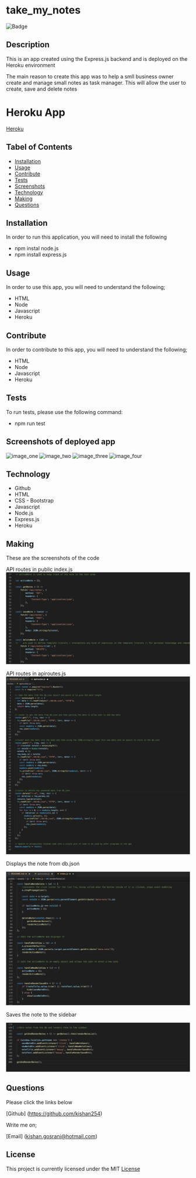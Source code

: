 # take_my_notes

![Badge](https://img.shields.io/github/license/kishan254/take_my_notes)

## Description

This is an app created using the Express.js backend and is deployed on the Heroku environment

The main reason to create this app was to help a smll business owner create and manage small notes as task manager. This will allow the user to create, save and delete notes

# Heroku App

[Heroku](https://take-notes-for-me.herokuapp.com/)

## Tabel of Contents

* [Installation](#installation)
* [Usage](#usage)
* [Contribute](#contribute)
* [Tests](#tests)
* [Screenshots](#screenshots)
* [Technology](#technology)
* [Making](#making)
* [Questions](#questions)

## Installation

In order to run this application, you will need to install the following

- npm instal node.js
- npm install express.js


## Usage

In order to use this app, you will need to understand the following;

- HTML
- Node
- Javascript
- Heroku

## Contribute

In order to contribute to this app, you will need to understand the following;

- HTML
- Node
- Javascript
- Heroku

## Tests

To run tests, please use the following command:

- npm run test

## Screenshots of deployed app

![image_one]()
![image_two]()
![image_three]()
![image_four]()

## Technology

- Github
- HTML
- CSS - Bootstrap
- Javascript
- Node.js
- Express.js
- Heroku

## Making

These are the screenshots of the code 

API routes in public index.js
![Code-Snippet](images/api_routes.png)

API routes in apiroutes.js
![Code-Snippet](images/api_js.png)

Displays the note from db.json

![Code-Snippet](images/display_note.png)

Saves the note to the sidebar

![Code-Snippet](images/save_notes.png)

## Questions

Please click the links below

[Github] (https://github.com/kishan254)

Write me on;

[Email] (kishan.gosrani@hotmail.com)

## License

This project is currently licensed under the MIT [License](https://choosealicense.com/licenses/mit/)